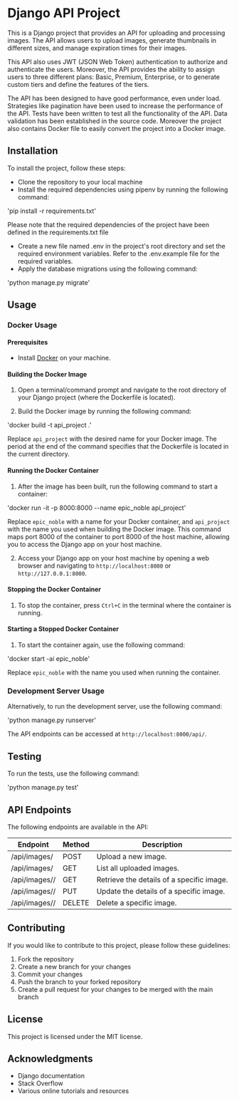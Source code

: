 # Django API Project

This is a Django project that provides an API for uploading and processing images. The API allows users to upload images, generate thumbnails in different sizes, and manage expiration times for their images.

This API also uses JWT (JSON Web Token) authentication to authorize and authenticate the users. Moreover, the API provides the ability to assign users to three different plans: Basic, Premium, Enterprise, or to generate custom tiers and define the features of the tiers.

The API has been designed to have good performance, even under load. Strategies like pagination have been used to increase the performance of the API. Tests have been written to test all the functionality of the API. Data validation has been established in the source code. Moreover the project also contains Docker file to easily convert the project into a Docker image.


## Installation

To install the project, follow these steps:

- Clone the repository to your local machine
- Install the required dependencies using pipenv by running the following command:

'pip install -r requirements.txt'


Please note that the required dependencies of the project have been defined in the requirements.txt file

- Create a new file named .env in the project's root directory and set the required environment variables. Refer to the .env.example file for the required variables.
- Apply the database migrations using the following command:

'python manage.py migrate'


## Usage


### Docker Usage


#### Prerequisites

- Install [Docker](https://www.docker.com/get-started) on your machine.


#### Building the Docker Image

1. Open a terminal/command prompt and navigate to the root directory of your Django project (where the Dockerfile is located).

2. Build the Docker image by running the following command:

'docker build -t api_project .'


Replace `api_project` with the desired name for your Docker image. The period at the end of the command specifies that the Dockerfile is located in the current directory.


#### Running the Docker Container

1. After the image has been built, run the following command to start a container:

'docker run -it -p 8000:8000 --name epic_noble api_project'


Replace `epic_noble` with a name for your Docker container, and `api_project` with the name you used when building the Docker image. This command maps port 8000 of the container to port 8000 of the host machine, allowing you to access the Django app on your host machine.

2. Access your Django app on your host machine by opening a web browser and navigating to `http://localhost:8000` or `http://127.0.0.1:8000`.


#### Stopping the Docker Container

1. To stop the container, press `Ctrl+C` in the terminal where the container is running.


#### Starting a Stopped Docker Container

1. To start the container again, use the following command:

'docker start -ai epic_noble'


Replace `epic_noble` with the name you used when running the container.


### Development Server Usage

Alternatively, to run the development server, use the following command:

'python manage.py runserver'


The API endpoints can be accessed at `http://localhost:8000/api/`.


## Testing

To run the tests, use the following command:

'python manage.py test'


## API Endpoints

The following endpoints are available in the API:

| Endpoint          | Method | Description                            |
|-------------------|--------|----------------------------------------|
| /api/images/      | POST   | Upload a new image.                    |
| /api/images/      | GET    | List all uploaded images.              |
| /api/images/<pk>/ | GET    | Retrieve the details of a specific image.|
| /api/images/<pk>/ | PUT    | Update the details of a specific image.|
| /api/images/<pk>/ | DELETE | Delete a specific image.               |


## Contributing

If you would like to contribute to this project, please follow these guidelines:

1. Fork the repository
2. Create a new branch for your changes
3. Commit your changes
4. Push the branch to your forked repository
5. Create a pull request for your changes to be merged with the main branch


## License

This project is licensed under the MIT license.


## Acknowledgments

- Django documentation
- Stack Overflow
- Various online tutorials and resources












